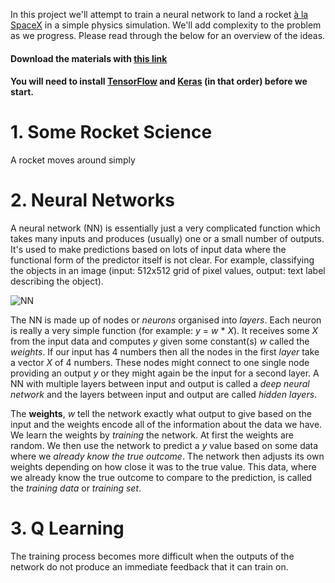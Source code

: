 In this project we'll attempt to train a neural network to land a rocket [à la SpaceX](https://www.youtube.com/watch?v=u0-pfzKbh2k) in a simple physics simulation. We'll add complexity to the problem as we progress. Please read through the below for an overview of the ideas. 

#### Download the materials with [this link](https://github.com/conor-or/ai-snake/archive/master.zip)

#### You will need to install [TensorFlow](https://www.tensorflow.org/install/) and [Keras](https://keras.io/#installation) (in that order) before we start.

# 1. Some Rocket Science

A rocket moves around simply 

# 2. Neural Networks

A neural network (NN) is essentially just a very complicated function which takes many inputs and produces (usually) one or a small number of outputs. It's used to make predictions based on lots of input data where the functional form of the predictor itself is not clear. For example, classifying the objects in an image (input: 512x512 grid of pixel values, output: text label describing the object).

![NN](https://upload.wikimedia.org/wikipedia/commons/e/e4/Artificial_neural_network.svg)

The NN is made up of nodes or _neurons_ organised into _layers_. Each neuron is really a very simple function (for example: _y_ = _w_ * _X_). It receives some _X_ from the input data and computes _y_ given some constant(s) _w_ called the _weights_. If our input has 4 numbers then all the nodes in the first _layer_ take a vector _X_ of 4 numbers. These nodes might connect to one single node providing an output _y_ or they might again be the input for a second layer. A NN with multiple layers between input and output is called a _deep neural network_ and the layers between input and output are called _hidden layers_.

The __weights__, _w_ tell the network exactly what output to give based on the input and the weights encode all of the information about the data we have. We learn the weights by _training_ the network. At first the weights are random. We then use the network to predict a _y_ value based on some data where we _already know the true outcome_. The network then adjusts its own weights depending on how close it was to the true value. This data, where we already know the true outcome to compare to the prediction, is called the _training data_ or _training set_.

# 3. Q Learning

The training process becomes more difficult when the outputs of the network do not produce an immediate feedback that it can train on.
